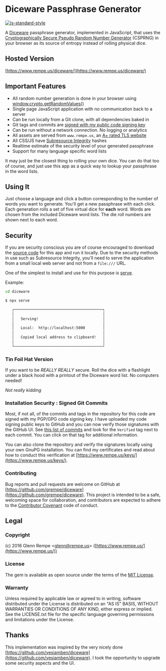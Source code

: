 # Diceware Passphrase Generator

[![js-standard-style](https://cdn.rawgit.com/feross/standard/master/badge.svg)](https://github.com/feross/standard)

A [Diceware](http://world.std.com/~reinhold/diceware.html) passphrase generator,
implemented in JavaScript, that uses the
[Cryptographically Secure Pseudo Random Number
Generator](https://en.wikipedia.org/wiki/Cryptographically_secure_pseudorandom_number_generator)
(CSPRNG) in your browser as its source of entropy instead of rolling physical
dice.

## Hosted Version

[https://www.rempe.us/diceware/](https://www.rempe.us/diceware/)

## Important Features

- All random number generation is done in your browser using
  [window.crypto.getRandomValues()](https://developer.mozilla.org/en-US/docs/Web/API/RandomSource/getRandomValues)
- Single page JavaScript application with no communication back to a server
- Can be run locally from a Git clone, with all dependencies baked in
- Git tags and commits are
  [signed with my public code signing key](https://www.rempe.us/keys/)
- Can be run without a network connection. No logging or analytics
- All assets are served from `www.rempe.us`, an
  [A+ rated TLS website](https://www.ssllabs.com/ssltest/analyze.html?d=www.rempe.us&latest)
- All CSS/JS have
  [Subresource Integrity](https://developer.mozilla.org/en-US/docs/Web/Security/Subresource_Integrity)
  hashes
- Realtime estimate of the security level of your generated passphrase
- Support for many language specific word lists

It may just be the closest thing to rolling your own dice. You can do that too
of course, and just use this app as a quick way to lookup your passphrase in the
word lists.

## Using It

Just choose a language and click a button corresponding to the number of words
you want to generate. You'll get a new passphrase with each click. Each
generation rolls a set of five virtual dice for **each** word. Words are chosen
from the included Diceware word lists. The die roll numbers are shown next to
each word.

## Security

If you are security conscious you are of course encouraged to download the
[source code](https://github.com/grempe/diceware) for this app and run it
locally. Due to the security methods in use such as Subresource Integrity,
you'll need to serve the application from a small local web server and not from
a `file:///` URL.

One of the simplest to install and use for this purpose is
[serve](https://github.com/vercel/serve#readme).

Example:

```sh
cd diceware

$ npx serve

   ┌────────────────────────────────────────┐
   │                                        │
   │   Serving!                             │
   │                                        │
   │   Local:  http://localhost:5000        │
   │                                        │
   │   Copied local address to clipboard!   │
   │                                        │
   └────────────────────────────────────────┘
```

### Tin Foil Hat Version

If you want to be _REALLY REALLY_ secure. Roll the dice with a flashlight under
a black hood with a printout of the Diceware word list. No computers needed!

_Not really kidding_

### Installation Security : Signed Git Commits

Most, if not all, of the commits and tags in the repository for this code are
signed with my PGP/GPG code signing key. I have uploaded my code signing public
keys to GitHub and you can now verify those signatures with the GitHub UI. See
[this list of commits](https://github.com/grempe/diceware/commits/master) and
look for the `Verified` tag next to each commit. You can click on that tag for
additional information.

You can also clone the repository and verify the signatures locally using your
own GnuPG installation. You can find my certificates and read about how to
conduct this verification at
[https://www.rempe.us/keys/](https://www.rempe.us/keys/).

### Contributing

Bug reports and pull requests are welcome on GitHub at
[https://github.com/grempe/diceware](https://github.com/grempe/diceware). This
project is intended to be a safe, welcoming space for collaboration, and
contributors are expected to adhere to the
[Contributor Covenant](http://contributor-covenant.org) code of conduct.

## Legal

### Copyright

(c) 2016 Glenn Rempe <[glenn@rempe.us](mailto:glenn@rempe.us)>
([https://www.rempe.us/](https://www.rempe.us/))

### License

The gem is available as open source under the terms of the
[MIT License](http://opensource.org/licenses/MIT).

### Warranty

Unless required by applicable law or agreed to in writing, software distributed
under the License is distributed on an "AS IS" BASIS, WITHOUT WARRANTIES OR
CONDITIONS OF ANY KIND, either express or implied. See the LICENSE.txt file for
the specific language governing permissions and limitations under the License.

## Thanks

This implementation was inspired by the very nicely done
[https://github.com/yesiamben/diceware](https://github.com/yesiamben/diceware).
I took the opportunity to upgrade some security aspects and the UI.
